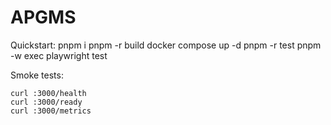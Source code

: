 ﻿# APGMS

Quickstart:
pnpm i
pnpm -r build
docker compose up -d
pnpm -r test
pnpm -w exec playwright test

Smoke tests:

```
curl :3000/health
curl :3000/ready
curl :3000/metrics
```
